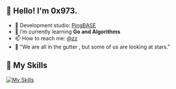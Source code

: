## 👋 Hello! I'm 0x973.


- 🔭 Development studio: [PingBASE](https://github.com/pingbase)
- 🌱 I’m currently learning **Go and Algorithms**
- 📫 How to reach me: [@zz](mailto:zak@pingbase.cn)
- 🤔️ "We are all in the gutter , but some of us are looking at stars."


## 📌 My Skills
[![My Skills](https://skillicons.dev/icons?i=go,nodejs,js,cs,java,swift,ts,html,css,dotnet,py,docker,kubernetes,cassandra,redis,mysql,spring,express,react,vue,electron,idea,linux,bash,nginx,raspberrypi,visualstudio,vscode&theme=light&perline=14)](https://skillicons.dev)
